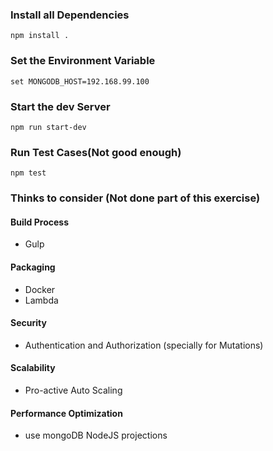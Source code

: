 ### Install all Dependencies

    npm install .

### Set the Environment Variable
    
    set MONGODB_HOST=192.168.99.100

### Start the dev Server
    
    npm run start-dev

### Run Test Cases(Not good enough)

    npm test

### Thinks to consider (Not done part of this exercise)

#### Build Process
   - Gulp

#### Packaging
   - Docker
   - Lambda
   
#### Security
   - Authentication and Authorization (specially for Mutations)

#### Scalability
   - Pro-active Auto Scaling

#### Performance Optimization
   - use mongoDB NodeJS projections

    


    
